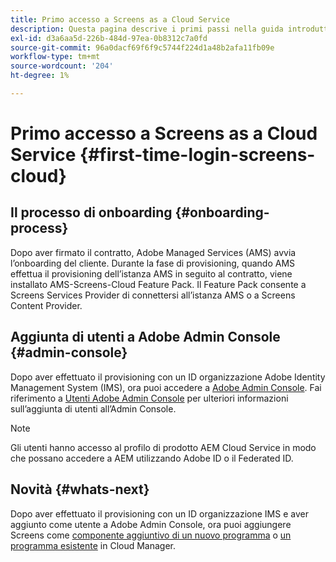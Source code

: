 ```yaml
---
title: Primo accesso a Screens as a Cloud Service
description: Questa pagina descrive i primi passi nella guida introduttiva a Screens as a Cloud Service.
exl-id: d3a6aa5d-226b-484d-97ea-0b8312c7a0fd
source-git-commit: 96a0dacf69f6f9c5744f224d1a48b2afa11fb09e
workflow-type: tm+mt
source-wordcount: '204'
ht-degree: 1%

---
```


# Primo accesso a Screens as a Cloud Service {#first-time-login-screens-cloud}


## Il processo di onboarding {#onboarding-process}

Dopo aver firmato il contratto, Adobe Managed Services (AMS) avvia l’onboarding del cliente. Durante la fase di provisioning, quando AMS effettua il provisioning dell’istanza AMS in seguito al contratto, viene installato AMS-Screens-Cloud Feature Pack. Il Feature Pack consente a Screens Services Provider di connettersi all’istanza AMS o a Screens Content Provider.

## Aggiunta di utenti a Adobe Admin Console {#admin-console}

Dopo aver effettuato il provisioning con un ID organizzazione Adobe Identity Management System (IMS), ora puoi accedere a [Adobe Admin Console](https://adminconsole.adobe.com/). Fai riferimento a [Utenti Adobe Admin Console](https://helpx.adobe.com/enterprise/admin-guide.html/enterprise/using/users.ug.html) per ulteriori informazioni sull’aggiunta di utenti all’Admin Console.

>[!NOTE]
>Gli utenti hanno accesso al profilo di prodotto AEM Cloud Service in modo che possano accedere a AEM utilizzando Adobe ID o il Federated ID.

## Novità {#whats-next}

Dopo aver effettuato il provisioning con un ID organizzazione IMS e aver aggiunto come utente a Adobe Admin Console, ora puoi aggiungere Screens come [componente aggiuntivo di un nuovo programma](/help/screens-cloud/onboarding-screens-cloud/add-on-new-program-screens-cloud.md) o [un programma esistente](/help/screens-cloud/onboarding-screens-cloud/add-on-existing-program-screens-cloud.md) in Cloud Manager.
